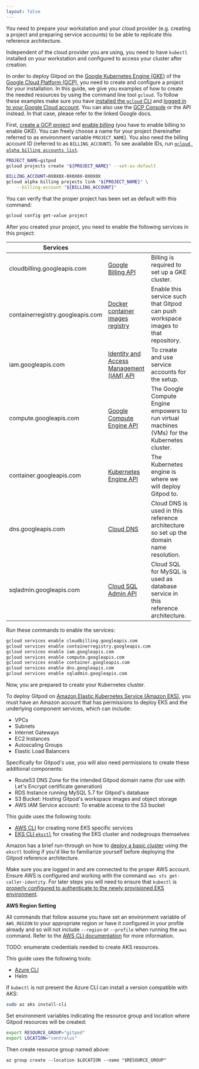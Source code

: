 ```yaml
---
layout: false
---
```


<script lang="ts">
  import CloudPlatformToggle from "$lib/components/docs/cloud-platform-toggle.svelte";
</script>

You need to prepare your workstation and your cloud provider (e.g. creating a project and preparing service accounts) to be able to replicate this reference architecture.

Independent of the cloud provider you are using, you need to have `kubectl` installed on your workstation and configured to access your cluster after creation.

<CloudPlatformToggle id="cloud-platform-toggle-preparations">

<div slot="gcp">

In order to deploy Gitpod on the [Google Kubernetes Engine (GKE)](https://cloud.google.com/kubernetes-engine) of the [Google Cloud Platform (GCP)](https://cloud.google.com/docs), you need to create and configure a project for your installation. In this guide, we give you examples of how to create the needed resources by using the command line tool `gcloud`. To follow these examples make sure you have [installed the `gcloud` CLI](https://cloud.google.com/sdk/docs/install) and [logged in to your Google Cloud account](https://cloud.google.com/sdk/gcloud/reference/auth/login). You can also use the [GCP Console](https://console.cloud.google.com/) or the API instead. In that case, please refer to the linked Google docs.

First, [create a GCP project](https://cloud.google.com/resource-manager/docs/creating-managing-projects) and [enable billing](https://cloud.google.com/billing/docs/concepts) (you have to enable billing to enable GKE). You can freely choose a name for your project (hereinafter referred to as environment variable `PROJECT_NAME`). You also need the billing account ID (referred to as `BILLING_ACCOUNT`). To see available lDs, run [`gcloud alpha billing accounts list`](https://cloud.google.com/sdk/gcloud/reference/alpha/billing/accounts/list).

```bash
PROJECT_NAME=gitpod
gcloud projects create "${PROJECT_NAME}" --set-as-default

BILLING_ACCOUNT=0X0X0X-0X0X0X-0X0X0X
gcloud alpha billing projects link "${PROJECT_NAME}" \
    --billing-account "${BILLING_ACCOUNT}"
```

You can verify that the proper project has been set as default with this command:

```bash
gcloud config get-value project
```

After you created your project, you need to enable the following services in this project:

| Services                         |                                                                                              |                                                                                              |
| -------------------------------- | -------------------------------------------------------------------------------------------- | -------------------------------------------------------------------------------------------- |
| cloudbilling.googleapis.com      | [Google Billing API](https://cloud.google.com/billing/docs/reference/rest)                   | Billing is required to set up a GKE cluster.                                                 |
| containerregistry.googleapis.com | [Docker container images registry](https://cloud.google.com/container-registry)              | Enable this service such that Gitpod can push workspace images to that repository.           |
| iam.googleapis.com               | [Identity and Access Management (IAM) API](https://cloud.google.com/iam/docs/reference/rest) | To create and use service accounts for the setup.                                            |
| compute.googleapis.com           | [Google Compute Engine API](https://cloud.google.com/compute/docs/reference/rest/v1)         | The Google Compute Engine empowers to run virtual machines (VMs) for the Kubernetes cluster. |
| container.googleapis.com         | [Kubernetes Engine API](https://cloud.google.com/kubernetes-engine/docs/reference/rest)      | The Kubernetes engine is where we will deploy Gitpod to.                                     |
| dns.googleapis.com               | [Cloud DNS](https://cloud.google.com/dns/docs/reference/v1)                                  | Cloud DNS is used in this reference architecture so set up the domain name resolution.       |
| sqladmin.googleapis.com          | [Cloud SQL Admin API](https://cloud.google.com/sql/docs/mysql/admin-api)                     | Cloud SQL for MySQL is used as database service in this reference architecture.              |

Run these commands to enable the services:

```bash
gcloud services enable cloudbilling.googleapis.com
gcloud services enable containerregistry.googleapis.com
gcloud services enable iam.googleapis.com
gcloud services enable compute.googleapis.com
gcloud services enable container.googleapis.com
gcloud services enable dns.googleapis.com
gcloud services enable sqladmin.googleapis.com
```

Now, you are prepared to create your Kubernetes cluster.

</div>

<div slot="aws">

To deploy Gitpod on [Amazon Elastic Kubernetes Service (Amazon EKS)](https://docs.aws.amazon.com/eks/latest/userguide/what-is-eks.html), you must have an Amazon account that has permissions to deploy EKS and the underlying component services, which can include:

- VPCs
- Subnets
- Internet Gateways
- EC2 Instances
- Autoscaling Groups
- Elastic Load Balancers

Specifically for Gitpod's use, you will also need permissions to create these additional components:

- Route53 DNS Zone for the intended Gitpod domain name (for use with Let's Encrypt certificate generation)
- RDS Instance running MySQL 5.7 for Gitpod's database
- S3 Bucket: Hosting Gitpod's workspace images and object storage
- AWS IAM Service account: To enable access to the S3 bucket

This guide uses the following tools:

- [AWS CLI](https://aws.amazon.com/cli/) for creating none EKS specific services
- [EKS CLI `eksctl`](https://eksctl.io/) for creating the EKS cluster and nodegroups themselves

Amazon has a brief run-through on how to [deploy a basic cluster](https://docs.aws.amazon.com/eks/latest/userguide/getting-started-eksctl.html) using the `eksctl` tooling if you'd like to familiarize yourself before deploying the Gitpod reference architecture.

Make sure you are logged in and are connected to the proper AWS account. Ensure AWS is configured and working with the command `aws sts get-caller-identity`. For later steps you will need to ensure that `kubectl` is [properly configured to authenticate to the newly provisioned EKS environment](https://docs.aws.amazon.com/eks/latest/userguide/create-kubeconfig.html).

**AWS Region Setting**

All commands that follow assume you have set an environment variable of `AWS_REGION` to your appropriate region or have it configured in your profile already and so will not include `--region` or `--profile` when running the `aws` command. Refer to the [AWS CLI documentation](https://docs.aws.amazon.com/cli/latest/userguide/cli-configure-envvars.html) for more information.

</div>

<div slot="azure">

TODO: enumerate credentials needed to create AKS resources.

This guide uses the following tools:
- [Azure CLI](...)
- Helm

If `kubectl` is not present the Azure CLI can install a version compatible with AKS:

```bash
sudo az aks install-cli
```

Set environment variables indicating the resource group and location where Gitpod resources will be created:

```bash
export RESOURCE_GROUP="gitpod"
export LOCATION="centralus"
```

Then create resource group named above:

```
az group create --location $LOCATION --name "$RESOURCE_GROUP"
```

</div>

</CloudPlatformToggle>
